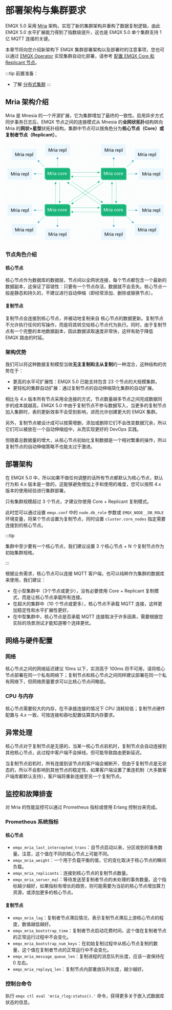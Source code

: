 # 部署架构与集群要求

EMQX 5.0 采用 [Mria](https://github.com/emqx/mria) 架构，实现了新的集群架构并重构了数据复制逻辑，由此 EMQX 5.0 水平扩展能力得到了指数级提升，这也是 EMQX 5.0 单个集群支持 1 亿 MQTT 连接的关键。

本章节将向您介绍新架构下 EMQX 集群部署架构以及部署时的注意事项，您也可以通过 [EMQX Operator](https://www.emqx.com/zh/emqx-kubernetes-operator) 实现集群自动化部署，请参考 [配置 EMQX Core 和 Replicant 节点](https://docs.emqx.com/zh/emqx-operator/latest/tasks/configure-emqx-core-replicant.html)。

:::tip 前置准备：

- 了解 [分布式集群](./introduction.md)
:::

## Mria 架构介绍

Mria 是 Mnesia 的一个开源扩展，它为集群增加了最终的一致性。启用异步方式同步事务日志后，EMQX 节点之间的连接模式从 Mnesia 的**全网状拓扑**结构转向 Mria 的**网状+星型**状拓扑结构，集群中节点可以按角色分为**核心节点（Core）**或**复制者节点（Replicant）**。

![EMQX Mria 架构](./assets/emqx-mria.png)

### 节点角色介绍

#### 核心节点

核心节点作为数据库的数据层，节点间以全网状连接，每个节点都包含一个最新的数据副本，这保证了容错性：只要有一个节点存活，数据就不会丢失。核心节点一般是静态和持久的，不建议进行自动伸缩（即经常添加、删除或替换节点）。

#### 复制节点

复制节点会连接到核心节点，并被动地复制来自 核心节点的数据更新。复制节点不允许执行任何的写操作，而是将其转交给核心节点代为执行。同时，由于复制节点有一个完整的本地数据副本，因此数据读取速度非常快，这样有助于降低 EMQX 路由的时延。

### 架构优势

我们可以将这种数据复制模型当做**无主复制和主从复制**的一种混合，这种结构的优势在于：

- 更高的水平可扩展性：EMQX 5.0 已能支持包含 23 个节点的大规模集群。
- 更轻松的集群自动扩展：通过复制节点的自动伸缩简化集群的自动扩展。

相比与 4.x 版本所有节点采用全连接的方式，节点数量越多节点之间完成数据同步的成本就越高，EMQX 5.0 中由于复制节点不参与数据写入，当更多的复制节点加入集群时，表的更新效率不会受到影响，进而允许创建更大的 EMQX 集群。

另外，复制节点被设计成可以按需增删，添加或删除它们不会改变数据冗余，所以它们可以被放在一个自动伸缩组中，从而实现更好的 DevOps 实践。

但随着总数据量的增大，从核心节点初始化复制数据是一个相对繁重的操作，所以复制节点的自动伸缩策略不也能太过于激进。

## 部署架构

在 EMQX 5.0 中，所以如果不做任何调整的话所有节点都默认为核心节点，默认行为和 4.x 版本是一致的，这能够避免增加上手和使用的难度，您可以按照 4.x 版本的使用经验进行集群部署。

<!-- TODO 确认最终的建议值，原文出现 5 个节点，3 个节点两种数值 -->

只有集群规模超过 3 个节点，才建议你使用 Core + Replicant 复制模式。

此时您可以通过设置 `emqx.conf` 中的 `node.db_role` 参数或 `EMQX_NODE__DB_ROLE` 环境变量，将某个节点设置为复制节点，同时设置 `cluster.core_nodes` 指定需要连接到的核心节点。

:::tip

集群中至少要有一个核心节点，我们建议设置 3 个核心节点 + N 个复制节点作为初始集群规格。

:::

根据业务需求，核心节点可以连接 MQTT 客户端，也可以纯粹作为集群的数据库来使用，我们建议：

- 在小型集群中（3个节点或更少），没有必要使用 Core + Replicant 复制模式，而是让核心节点承载所有连接。
- 在超大的集群中（10 个节点或更多），核心节点不承载 MQTT 连接，这样更加稳定性和水平扩展性更好。
- 在中型集群中，核心节点是否承载 MQTT 连接取决于许多因素，需要根据您实际的场景测试才能知道哪个选择更优。

## 网络与硬件配置

### 网络

核心节点之间的网络延迟建议 10ms 以下，实测高于 100ms 将不可用，请将核心节点部署在同一个私有网络下；复制节点和核心节点之间同样建议部署在同一个私有网络下，但网络质量要求可以比核心节点间略低。

### CPU 与内存

核心节点需要较大的内存，在不承接连接的情况下 CPU 消耗较低；复制节点硬件配置与 4.x 一致，可按连接和吞吐配置估算其内存要求。

## 异常处理

核心节点对于复制节点是无感的，当某一核心节点宕机时，复制节点会自动连接到其他核心节点，此过程中客户端不会掉线，但可能导致路由更新延迟。

当复制节点宕机时，所有连接到该节点的客户端会被断开，但由于复制节点是无状态的，所以不会影响到其他节点的稳定性，如果客户端设置了重连机制（大多数客户端库都默认支持），客户端将重新连接至另一个复制节点。

## 监控和故障排查

<!-- TODO 后续补充数值类型 Gauge or Counter -->

对 Mria 的性能监控可以通过 Prometheus 指标或使用 Erlang 控制台来完成。

### Prometheus 系统指标

#### 核心节点

- `emqx_mria_last_intercepted_trans`：自节点启动以来，分区收到的事务数量。注意，这个值在不同的核心节点上可能不同。
- `emqx_mria_weight`：一个用于负载平衡的值，它的变化取决于核心节点的瞬间负载。
- `emqx_mria_replicants`：连接到核心节点的复制节点数量。
- `emqx_mria_server_mql`：等待发送至复制者节点的未处理的事务数量。这个指标越少越好，如果指标有增长的趋势，则可能需要为当前的核心节点增加算力资源，或添加更多的核心节点。

#### 复制节点

- `emqx_mria_lag`：复制者节点滞后情况，表示复制节点滞后上游核心节点的程度，数值越低越好。
- `emqx_mria_bootstrap_time`：复制者节点启动花费时间，这个值在复制者节点的正常运行过程中不会变化。
- `emqx_mria_bootstrap_num_keys`：在初始复制过程中从核心节点复制的数量，这个值在复制者节点的正常运行中不会变化。
- `emqx_mria_message_queue_len`：复制进程的消息队列长度，应该一直保持在 0 左右。
- `emqx_mria_replayq_len`：复制节点内部重放队列长度，越少越好。

### 控制台命令

执行 `emqx ctl eval 'mria_rlog:status().'` 命令，获得更多关于嵌入式数据库状态的信息。
